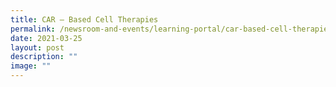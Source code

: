 ```yaml
---
title: CAR – Based Cell Therapies
permalink: /newsroom-and-events/learning-portal/car-based-cell-therapies/
date: 2021-03-25
layout: post
description: ""
image: ""
---
```

